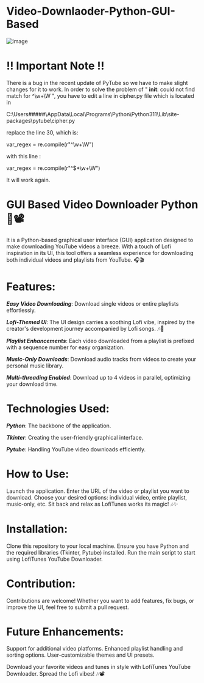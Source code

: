 # Video-Downlaoder-Python-GUI-Based

![image](https://github.com/ManvendraSinghh/Video-Downlaoder-Python/assets/117578356/4f2adb8f-8e62-44ce-a8aa-3cceeabec9df)


# !! Important Note !! 
There is a bug in the recent update of PyTube so we have to make slight changes for it to work.
In order to solve the problem of 
" __init__: could not find match for ^\w+\W ", 
you have to edit a line in cipher.py file which is located in

C:\Users\#####\AppData\Local\Programs\Python\Python311\Lib\site-packages\pytube\cipher.py
 
replace the line 30, which is:

var_regex = re.compile(r"^\w+\W")

with this line :

var_regex = re.compile(r"^\$*\w+\W")

It will work again.

# GUI Based Video Downloader Python 🎵📽️
It is a Python-based graphical user interface (GUI) application designed to make downloading YouTube videos a breeze. With a touch of Lofi inspiration in its UI, this tool offers a seamless experience for downloading both individual videos and playlists from YouTube. 🎧🎬

# Features:
**_Easy Video Downloading_**: Download single videos or entire playlists effortlessly.

**_Lofi-Themed UI_**: The UI design carries a soothing Lofi vibe, inspired by the creator's development journey accompanied by Lofi songs. 🎶🎨

**_Playlist Enhancements_**: Each video downloaded from a playlist is prefixed with a sequence number for easy organization.

**_Music-Only Downloads_**: Download audio tracks from videos to create your personal music library.

**_Multi-threading Enabled_**: Download up to 4 videos in parallel, optimizing your download time.


# Technologies Used:
**_Python_**: The backbone of the application.

**_Tkinter_**: Creating the user-friendly graphical interface.

**_Pytube_**: Handling YouTube video downloads efficiently.


# How to Use:
Launch the application.
Enter the URL of the video or playlist you want to download.
Choose your desired options: individual video, entire playlist, music-only, etc.
Sit back and relax as LofiTunes works its magic! 🎶✨


# Installation:
Clone this repository to your local machine.
Ensure you have Python and the required libraries (Tkinter, Pytube) installed.
Run the main script to start using LofiTunes YouTube Downloader.


# Contribution:
Contributions are welcome! Whether you want to add features, fix bugs, or improve the UI, feel free to submit a pull request.

# Future Enhancements:
Support for additional video platforms.
Enhanced playlist handling and sorting options.
User-customizable themes and UI presets.

Download your favorite videos and tunes in style with LofiTunes YouTube Downloader. Spread the Lofi vibes! 🎶📽️
